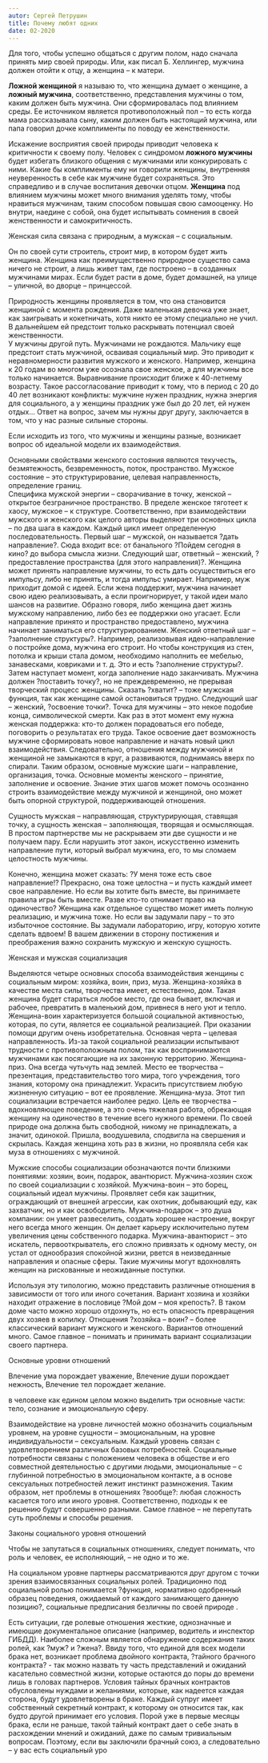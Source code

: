 ```yaml
---
autor: Сергей Петрушин 
title: Почему любят одних
date: 02-2020
---
```

Для того, чтобы успешно общаться с другим полом, надо сначала принять мир своей природы. Или, как писал Б. Хеллингер, мужчина должен отойти к отцу, а женщина – к матери.

**Ложной женщиной** я называю то, что женщина думает о женщине, а **ложный мужчина**, соответственно, представления мужчины о том, каким должен быть мужчина. Они сформировалась под влиянием среды. Ее источником является противоположный пол – то есть когда мама рассказывала сыну, каким должен быть настоящий мужчина, или папа говорил дочке комплименты по поводу ее женственности.

Искажение восприятия своей природы приводит человека к критичности к своему полу. Человек с синдромом **ложного мужчины** будет избегать близкого общения с мужчинами или конкурировать с ними. Какие бы комплименты ему ни говорили женщины, внутренняя неуверенность в себе как мужчине будет сохраняться. Это справедливо и в случае воспитания девочки отцом. **Женщина** под влиянием мужчины может много внимания уделять тому, чтобы нравиться мужчинам, таким способом повышая свою самооценку. Но внутри, наедине с собой, она будет испытывать сомнения в своей женственности и самокритичность.

Женская сила связана с природным, а мужская – с социальным.

Он по своей сути строитель, строит мир, в котором будет жить женщина. Женщина как преимущественно природное существо сама ничего не строит, а лишь живет там, где построено – в созданных мужчинами мирах. Если будет расти в доме, будет домашней, на улице – уличной, во дворце – принцессой.

Природность женщины проявляется в том, что она становится женщиной с момента рождения. Даже маленькая девочка уже знает, как заигрывать и кокетничать, хотя никто ее этому специально не учил. В дальнейшем ей предстоит только раскрывать потенциал своей женственности.  
У мужчины другой путь. Мужчинами не рождаются. Мальчику еще предстоит стать мужчиной, осваивая социальный мир. Это приводит к неравномерности развития мужского и женского. Например, женщина к 20 годам во многом уже осознала свое женское, а для мужчины все только начинается. Выравнивание происходит ближе к 40-летнему возрасту. Такое рассогласование приводит к тому, что в период с 20 до 40 лет возникают конфликты: мужчине нужен праздник, нужна энергия для социального, а у женщины праздник уже был до 20 лет, ей нужен отдых… Ответ на вопрос, зачем мы нужны друг другу, заключается в том, что у нас разные сильные стороны.

Если исходить из того, что мужчины и женщины разные, возникает вопрос об идеальной модели их взаимодействия.

Основными свойствами женского состояния являются текучесть, безмятежность, безвременность, поток, пространство. Мужское состояние – это структурирование, целевая направленность, определение границ.  
Специфика мужской энергии – сворачивание в точку, женской – открытое безграничное пространство. В пределе женское тяготеет к хаосу, мужское – к структуре. Соответственно, при взаимодействии мужского и женского как целого авторы выделяют три основных цикла – по два шага в каждом. Каждый цикл имеет определенную последовательность. Первый шаг – мужской, он называется ?дать направление?. Сюда входит все: от банального ?Пойдем сегодня в кино? до выбора смысла жизни. Следующий шаг, ответный – женский, ?предоставление пространства (для этого направления)?. Женщина может принять направление мужчины, то есть дать осуществиться его импульсу, либо не принять, и тогда импульс умирает. Например, муж приходит домой с идеей. Если жена поддержит, мужчина начинает свою идею реализовывать, а если проигнорирует, у такой идеи мало шансов на развитие. Образно говоря, либо женщина дает жизнь мужскому направлению, либо без ее поддержки оно угасает. Если направление принято и пространство предоставлено, мужчина начинает заниматься его структурированием. Женский ответный шаг – ?заполнение структуры?. Например, реализовывая идею-направление о постройке дома, мужчина его строит. Но чтобы конструкция из стен, потолка и крыши стала домом, необходимо наполнить ее мебелью, занавесками, ковриками и т. д. Это и есть ?заполнение структуры?. Затем наступает момент, когда заполнение надо заканчивать. Мужчина должен ?поставить точку?, но не преждевременно, не прерывая творческий процесс женщины. Сказать ?хватит? – тоже мужская функция, так как женщине самой остановиться трудно. Следующий шаг – женский, ?освоение точки?. Точка для мужчины – это некое подобие конца, символической смерти. Как раз в этот момент ему нужна женская поддержка: кто-то должен порадоваться его победе, поговорить о результатах его труда. Такое освоение дает возможность мужчине сформировать новое направление и начать новый цикл взаимодействия. Следовательно, отношения между мужчиной и женщиной не замыкаются в круг, а развиваются, поднимаясь вверх по спирали. Таким образом, основные мужские шаги – направление, организация, точка. Основные моменты женского – принятие, заполнение и освоение. Знание этих шагов может помочь осознанно строить взаимодействие между мужчиной и женщиной, оно может быть опорной структурой, поддерживающей отношения.

Сущность мужская – направляющая, структурирующая, ставящая точку, а сущность женская – заполняющая, творящая и осмысляющая. В простом партнерстве мы не раскрываем эти две сущности и не получаем пару. Если нарушить этот закон, искусственно изменить направление пути, который выбрал мужчина, его, то мы сломаем целостность мужчины.

Конечно, женщина может сказать: ?У меня тоже есть свое направление!? Прекрасно, она тоже целостна – и пусть каждый имеет свое направление. Но если вы хотите быть вместе, вы принимаете правила игры быть вместе. Разве кто-то отнимает право на одиночество? Женщина как отдельное существо может иметь полную реализацию, и мужчина тоже. Но если вы задумали пару – то это избыточное состояние. Вы задумали лабораторию, игру, которую хотите сделать вдвоем! В вашем движении в сторону постижения и преображения важно сохранить мужскую и женскую сущность.



Женская и мужская социализация

Выделяются четыре основных способа взаимодействия женщины с социальным миром: хозяйка, воин, приз, муза. Женщина-хозяйка в качестве места силы, творчества имеет, естественно, дом. Такая женщина будет стараться любое место, где она бывает, включая и рабочее, превратить в маленький дом, привнеся в него уют и тепло.
Женщина-воин характеризуется большой социальной активностью, которая, по сути, является ее социальной реализацией. При оказании помощи другим очень изобретательна. Основная черта – целевая направленность. Из-за такой социальной реализации испытывают трудности с противоположным полом, так как воспринимаются мужчинами как посягающие на их законную территорию. Женщина-приз. Она всегда чутьчуть над землей. Место ее творчества – презентация, представительство того мира, того учреждения, того знания, которому она принадлежит. Украсить присутствием любую жизненную ситуацию – вот ее проявление.
Женщина-муза. Этот тип социализации встречается наиболее редко. Цель ее творчества – вдохновляющее поведение, а это очень тяжелая работа, обрекающая женщину на одиночество в течение всего нужного времени. По своей природе она должна быть свободной, никому не принадлежать, а значит, одинокой. Пришла, воодушевила, сподвигла на свершения и скрылась. Каждая женщина хоть раз в жизни, но проявляла себя как муза в отношениях с мужчиной.

Мужские способы социализации обозначаются почти близкими понятиями: хозяин, воин, подарок, авантюрист. Мужчина-хозяин схож по своей социализации с хозяйкой. Мужчина-воин – это борец, социальный идеал мужчины. Проявляет себя как защитник, ограждающий от внешней агрессии, как охотник, добывающий еду, как захватчик, но и как освободитель.
Мужчина-подарок – это душа компании: он умеет развеселить, создать хорошее настроение, вокруг него всегда много женщин. Он делает карьеру исключительно путем увеличения цены собственного подарка.
Мужчина-авантюрист – это искатель, первооткрыватель, его сложно привязать к одному месту, он устал от однообразия спокойной жизни, рвется в неизведанные направления и опасные сферы. Такие мужчины могут вдохновлять женщин на рискованные и неожиданные поступки.

Используя эту типологию, можно представить различные отношения в зависимости от того или иного сочетания. Вариант хозяина и хозяйки находит отражение в пословице ?Мой дом – моя крепость?. В таком доме часто можно хорошо отдохнуть, но есть опасность превращения двух хозяев в копилку. Отношения ?хозяйка – воин? – более классический вариант мужского и женского. Вариантов отношений много. Самое главное – понимать и принимать вариант социализации своего партнера.



Основные уровни отношений

Влечение ума порождает уважение, Влечение души порождает нежность, Влечение тел порождает желание.

в человеке как едином целом можно выделить три основные части: тело, сознание и эмоциональную сферу.

Взаимодействие на уровне личностей можно обозначить социальным уровнем, на уровне сущности – эмоциональным, на уровне индивидуальности – сексуальным. Каждый уровень связан с удовлетворением различных базовых потребностей. Социальные потребности связаны с положением человека в обществе и его совместной деятельностью с другими людьми, эмоциональные – с глубинной потребностью в эмоциональном контакте, а в основе сексуальных потребностей лежит инстинкт размножения.
Таким образом, нет проблемы в отношениях ?вообще?: любая сложность касается того или иного уровня. Соответственно, подходы к ее решению будут совершенно разными. Самое главное – не перепутать суть проблемы и способы решения.



Законы социального уровня отношений

Чтобы не запутаться в социальных отношениях, следует понимать, что роль и человек, ее исполняющий, – не одно и то же.

На социальном уровне партнеры рассматриваются друг другом с точки зрения взаимосвязанных социальных ролей. Традиционно под социальной ролью понимается ?функция, нормативно одобренный образец поведения, ожидаемый от каждого занимающего данную позицию?, социальные предписания безличны по своей природе .

Есть ситуации, где ролевые отношения жесткие, однозначные и имеющие документальное описание (например, водитель и инспектор ГИБДД).
Наиболее сложным является обнаружение содержания таких ролей, как ?муж? и ?жена?. Ввиду того, что единой для всех модели брака нет, возникает проблема двойного контракта, ?тайного брачного контракта? - так можно назвать ту часть представлений и ожиданий касательно совместной жизни, которые остаются до поры до времени лишь в головах партнеров.
Условия тайных брачных контрактов обусловлены нуждами и желаниями, которые, как надеется каждая сторона, будут удовлетворены в браке. Каждый супруг имеет собственный секретный контракт, к которому он относится так, как будто другой принимает его условия. Порой уже в первые месяцы брака, если не раньше, такой тайный контракт дает о себе знать в расхождении мнений и ожиданий, даже по самым тривиальным вопросам.
Поэтому, если вы заключили брачный союз, а следовательно – у вас есть социальный уро